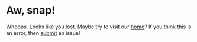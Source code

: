 # Aw, snap!
Whoops. Looks like you lost. Maybe try to visit our [home](/index.md)? If you think this is an error, then [submit](//github.com/Sly-Little-Fox/scrat.cf/issues) an issue!
<script>
  if (!isNaN(Number(location.pathname.slice(1)))) {
    location.href = `https://scratch.mit.edu/projects/${location.pathname.slice(1)}`;
  }
</script>
